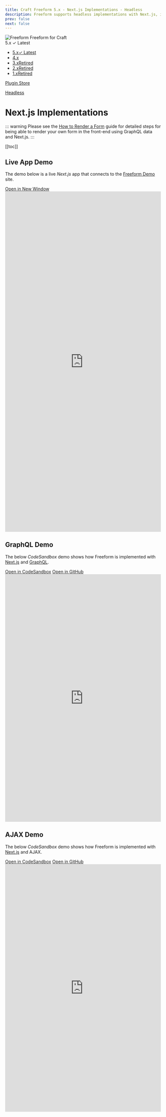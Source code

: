 ```yaml
---
title: Craft Freeform 5.x - Next.js Implementations - Headless
description: Freeform supports headless implementations with Next.js, including querying form layouts via GraphQL.
prev: false
next: false
---
```


<meta property="og:image" content="https://docs.solspace.com/extras/social/craft/freeform/freeform.png" />

<div id="pr-heading">
    <img src="https://docs.solspace.com/extras/icons/products/freeform-icon.png" alt="Freeform" class="pr-image">
    <span class="pr-name">Freeform</span>
    <span class="pr-category">for Craft</span>
    <div class="pr-v-wrapper">
        <div class="pr-v">
            <span class="pr-v-v">5.x</span>
            <span class="pr-v-type pr-latest">✓ Latest</span>
            <span class="pr-v-arrow arrow down"></span>
        </div>
        <ul class="pr-v-list">
            <li><a href="/craft/freeform/v5/">5.x<span class="pr-v-type pr-latest">✓ Latest</span></a></li>
            <li><a href="/craft/freeform/v4/">4.x</a></li>
            <li><a href="/craft/freeform/v3/">3.x<span class="pr-v-type pr-retired">Retired</span></a></li>
            <li><a href="/craft/freeform/v2/">2.x<span class="pr-v-type pr-retired">Retired</span></a></li>
            <li><a href="/craft/freeform/v1/">1.x<span class="pr-v-type pr-retired">Retired</span></a></li>
        </ul>
    </div>
    <div class="pr-buy">
        <a href="https://plugins.craftcms.com/freeform" class="button button-blue"><span class="external-url">Plugin Store</span></a>
    </div>
</div>

<span class="page-section"><a href="/craft/freeform/v5/headless/">Headless</a></span>

# Next.js Implementations

::: warning
Please see the [How to Render a Form](./graphql/#how-to-render-a-form) guide for detailed steps for being able to render your own form in the front-end using GraphQL data and Next.js.
:::


[[toc]]


## Live App Demo

The demo below is a live _Next.js_ app that connects to the [Freeform Demo](https://demo.solspace.net/craft/freeform-demo/) site.

<div class="demo-buttons">
    <a href="https://4x7ndh-3000.csb.app/" target="_blank">Open in New Window</a>
</div>
<iframe title="App Demo" id="app-demo" src="https://4x7ndh-3000.csb.app/" scrolling="yes" height="1100px" width="100%" class="app-demo" frameborder="0"></iframe>


## GraphQL Demo <div class="badge-group"><Badge type="lite" text="Lite" /><Badge type="pro" text="Pro" /></div>

The below _CodeSandbox_ demo shows how Freeform is implemented with [Next.js](https://react.dev/) and [GraphQL](./graphql/).

<div class="demo-buttons">
    <a href="https://codesandbox.io/p/github/solspace/craft-freeform-demo-nextjs-graphql/" target="_blank">Open in CodeSandbox</a>
    <a href="https://github.com/solspace/craft-freeform-demo-nextjs-graphql/" target="_blank">Open in GitHub</a>
</div>
<iframe title="Next.js + GraphQL CodeSandbox Demo" id="codesandbox-graphql" src="https://codesandbox.io/p/github/solspace/craft-freeform-demo-nextjs-graphql/" scrolling="yes" height="800px" width="100%" class="app-demo" frameborder="0"></iframe>


## AJAX Demo

The below _CodeSandbox_ demo shows how Freeform is implemented with [Next.js](https://react.dev/) and AJAX.

<div class="demo-buttons">
    <a href="https://codesandbox.io/p/github/solspace/craft-freeform-demo-nextjs-ajax/" target="_blank">Open in CodeSandbox</a>
    <a href="https://github.com/solspace/craft-freeform-demo-nextjs-ajax/" target="_blank">Open in GitHub</a>
</div>
<iframe title="Next.js + AJAX CodeSandbox Demo" id="codesandbox-ajax" src="https://codesandbox.io/p/github/solspace/craft-freeform-demo-nextjs-ajax/" scrolling="yes" height="800px" width="100%" class="app-demo" frameborder="0"></iframe>
